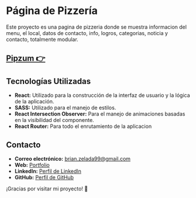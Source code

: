 # Página de Pizzería

Este proyecto es una pagina de pizzeria donde se muestra informacion del menu, el local, datos de contacto, info, logros, categorias, noticia y contacto, totalmente modular. 

## [Pipzum 👉](https://pipzum.vercel.app/)

## Tecnologías Utilizadas

- **React:** Utilizado para la construcción de la interfaz de usuario y la lógica de la aplicación.
- **SASS:** Utilizado para el manejo de estilos.
- **React Intersection Observer:** Para el manejo de animaciones basadas en la visibilidad del componente.
- **React Router:** Para todo el enrutamiento de la aplicacion

## Contacto

- **Correo electrónico:** brian.zelada99@gmail.com
- **Web:** [Portfolio](https://brianzelada.vercel.app/)
- **LinkedIn:** [Perfil de LinkedIn](https://www.linkedin.com/in/brianzelada/)
- **GitHub:** [Perfil de GitHub](https://github.com/ZBrian99)

¡Gracias por visitar mi proyecto! 🚀
